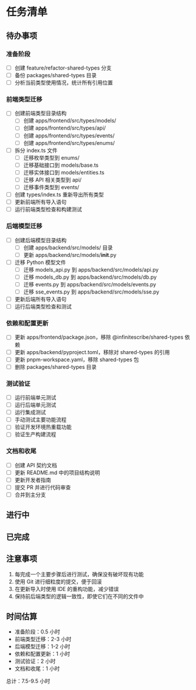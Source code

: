 # 任务清单

## 待办事项

### 准备阶段
- [ ] 创建 feature/refactor-shared-types 分支
- [ ] 备份 packages/shared-types 目录
- [ ] 分析当前类型使用情况，统计所有引用位置

### 前端类型迁移
- [ ] 创建前端类型目录结构
  - [ ] 创建 apps/frontend/src/types/models/
  - [ ] 创建 apps/frontend/src/types/api/
  - [ ] 创建 apps/frontend/src/types/events/
  - [ ] 创建 apps/frontend/src/types/enums/
- [ ] 拆分 index.ts 文件
  - [ ] 迁移枚举类型到 enums/
  - [ ] 迁移基础接口到 models/base.ts
  - [ ] 迁移实体接口到 models/entities.ts
  - [ ] 迁移 API 相关类型到 api/
  - [ ] 迁移事件类型到 events/
- [ ] 创建 types/index.ts 重新导出所有类型
- [ ] 更新前端所有导入语句
- [ ] 运行前端类型检查和构建测试

### 后端模型迁移
- [ ] 创建后端模型目录结构
  - [ ] 创建 apps/backend/src/models/ 目录
  - [ ] 更新 apps/backend/src/models/__init__.py
- [ ] 迁移 Python 模型文件
  - [ ] 迁移 models_api.py 到 apps/backend/src/models/api.py
  - [ ] 迁移 models_db.py 到 apps/backend/src/models/db.py
  - [ ] 迁移 events.py 到 apps/backend/src/models/events.py
  - [ ] 迁移 sse_events.py 到 apps/backend/src/models/sse.py
- [ ] 更新后端所有导入语句
- [ ] 运行后端类型检查和测试

### 依赖和配置更新
- [ ] 更新 apps/frontend/package.json，移除 @infinitescribe/shared-types 依赖
- [ ] 更新 apps/backend/pyproject.toml，移除对 shared-types 的引用
- [ ] 更新 pnpm-workspace.yaml，移除 shared-types 包
- [ ] 删除 packages/shared-types 目录

### 测试验证
- [ ] 运行前端单元测试
- [ ] 运行后端单元测试
- [ ] 运行集成测试
- [ ] 手动测试主要功能流程
- [ ] 验证开发环境热重载功能
- [ ] 验证生产构建流程

### 文档和收尾
- [ ] 创建 API 契约文档
- [ ] 更新 README.md 中的项目结构说明
- [ ] 更新开发者指南
- [ ] 提交 PR 并进行代码审查
- [ ] 合并到主分支

## 进行中

## 已完成

## 注意事项

1. 每完成一个主要步骤后进行测试，确保没有破坏现有功能
2. 使用 Git 进行细粒度的提交，便于回滚
3. 在更新导入时使用 IDE 的重构功能，减少错误
4. 保持前后端类型的逻辑一致性，即使它们在不同的文件中

## 时间估算

- 准备阶段：0.5 小时
- 前端类型迁移：2-3 小时
- 后端模型迁移：1-2 小时
- 依赖和配置更新：1 小时
- 测试验证：2 小时
- 文档和收尾：1 小时

总计：7.5-9.5 小时